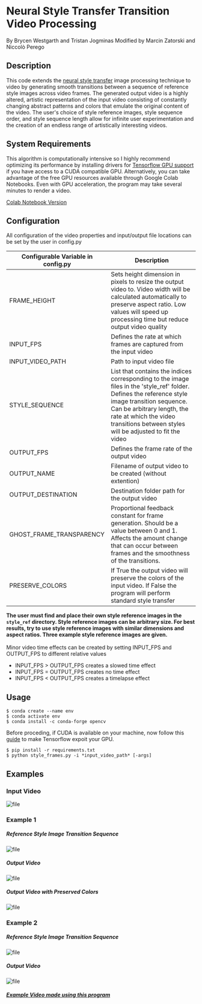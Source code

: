 # Neural Style Transfer Transition Video Processing
By Brycen Westgarth and Tristan Jogminas
Modified by Marcin Zatorski and Niccolò Perego

## Description
This code extends the [neural style transfer](https://www.tensorflow.org/tutorials/generative/style_transfer) 
image processing technique to video
by generating smooth transitions between a sequence of 
reference style images across video frames. The generated output 
video is a highly altered, artistic representation of the input
video consisting of constantly changing abstract patterns and colors
that emulate the original content of the video. The user's choice
of style reference images, style sequence order, and style sequence
length allow for infinite user experimentation and the creation of 
an endless range of artistically interesting videos.


## System Requirements
This algorithm is computationally intensive so I highly 
recommend optimizing its performance by installing drivers for 
[Tensorflow GPU support](https://www.tensorflow.org/install/gpu)
if you have access to a CUDA compatible GPU. Alternatively, you can
take advantage of the free GPU resources available through Google Colab Notebooks. 
Even with GPU acceleration, the program may take several minutes to render a video. 

[Colab Notebook Version](https://colab.research.google.com/drive/1ZjSvUv0Wqib6khaiqcBvRrI5GeSjFcOV?usp=sharing)

## Configuration
All configuration of the video properties and input/output file
locations can be set by the user in config.py 

Configurable Variable in config.py			         | Description
------------------------|------------
FRAME_HEIGHT    | Sets height dimension in pixels to resize the output video to. Video width will be calculated automatically to preserve aspect ratio. Low values will speed up processing time but reduce output video quality 
INPUT_FPS 			    | Defines the rate at which frames are captured from the input video
INPUT_VIDEO_PATH     	| Path to input video file
STYLE_SEQUENCE     	| List that contains the indices corresponding to the image files in the 'style_ref' folder. Defines the reference style image transition sequence. Can be arbitrary length, the rate at which the video transitions between styles will be adjusted to fit the video
OUTPUT_FPS		    | Defines the frame rate of the output video
OUTPUT_NAME   | Filename of output video to be created  (without extention)
OUTPUT_DESTINATION   | Destination folder path for the output video
GHOST_FRAME_TRANSPARENCY | Proportional feedback constant for frame generation. Should be a value between 0 and 1. Affects the amount change that can occur between frames and the smoothness of the transitions. 
PRESERVE_COLORS      | If True the output video will preserve the colors of the input video. If  False the program will perform standard style transfer

**The user must find and place their own style reference images in the `style_ref` directory. 
 Style reference images can be
arbitrary size. For best results, try to use style reference images with similar dimensions
and aspect ratios. Three example style reference images are given.**<br/>
<br/>
Minor video time effects can be created by setting INPUT_FPS and OUTPUT_FPS to different relative values<br/>
- INPUT_FPS > OUTPUT_FPS creates a slowed time effect
- INPUT_FPS = OUTPUT_FPS creates no time effect
- INPUT_FPS < OUTPUT_FPS creates a timelapse effect


## Usage
```
$ conda create --name env
$ conda activate env
$ conda install -c conda-forge opencv
```
Before proceding, if CUDA is available on your machine, now follow this <a href="https://www.tensorflow.org/install/pip?hl=it">guide</a> to make Tensorflow expoit your GPU. 
```
$ pip install -r requirements.txt
$ python style_frames.py -i *input_video_path* [-args]
```

## Examples
### Input Video
![file](/examples/reference.gif)
### Example 1
##### Reference Style Image Transition Sequence
![file](/examples/example1_style_sequence.png)
##### Output Video
![file](/examples/example1.gif)
##### Output Video with Preserved Colors
![file](/examples/example3.gif)
### Example 2
##### Reference Style Image Transition Sequence
![file](/examples/example2_style_sequence.png)
##### Output Video
![file](/examples/example2.gif)

##### [Example Video made using this program](https://youtu.be/vgl83UTciD8) 
